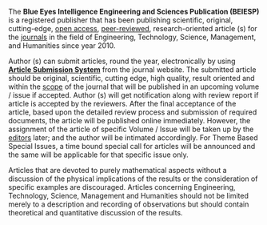 The **Blue Eyes Intelligence Engineering and Sciences Publication (BEIESP)** is a registered publisher that has been publishing scientific, original, cutting-edge, [open access](https://www.blueeyesintelligence.org/open-access-license/), [peer-reviewed](https://www.blueeyesintelligence.org/peer-review-policy/), research-oriented article (s) for the [journals](https://www.blueeyesintelligence.org/journals/) in the field of Engineering, Technology, Science, Management, and Humanities since year 2010.

Author (s) can submit articles, round the year, electronically by using [**Article Submission System**](https://www.blueeyesintelligence.org/journals/) from the journal website. The submitted article should be original, scientific, cutting edge, high quality, result oriented and within the [scope](https://www.blueeyesintelligence.org/aims-scope/) of the journal that will be published in an upcoming volume / issue if accepted. Author (s) will get notification along with review report if article is accepted by the reviewers. After the final acceptance of the article, based upon the detailed review process and submission of required documents, the article will be published online immediately. However, the assignment of the article of specific Volume / Issue will be taken up by the [editors](https://www.blueeyesintelligence.org/committee-2023/) later; and the author will be intimated accordingly. For Theme Based Special Issues, a time bound special call for articles will be announced and the same will be applicable for that specific issue only.

Articles that are devoted to purely mathematical aspects without a discussion of the physical implications of the results or the consideration of specific examples are discouraged. Articles concerning Engineering, Technology, Science, Management and Humanities should not be limited merely to a description and recording of observations but should contain theoretical and quantitative discussion of the results.
